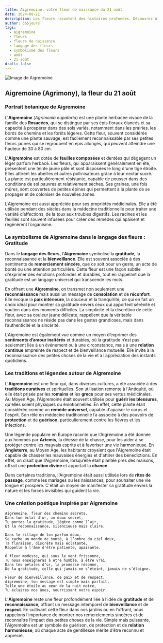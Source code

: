 ```yaml
---
title: Aigremoine, votre fleur de naissance du 21 août
date: 2024-08-21
description: Les fleurs racontent des histoires profondes. Découvrez Aigremoine, votre fleur de naissance du 21 août, ses symboles et récits fascinants. Plongez dans sa signification et son langage unique dans l'art floral.
author: 365jours
tags:
  - aigremoine
  - fleurs
  - fleurs de naissance
  - langage des fleurs
  - symbolisme des fleurs
  - août
  - 21 août
draft: false
---
```



![Image de Aigremoine](https://cdn.pixabay.com/photo/2020/06/28/14/37/agrimony-flower-5349515_1280.jpg#center)


## Aigremoine (Agrimony), la fleur du 21 août

### Portrait botanique de Aigremoine

L'**Aigremoine** (_Agrimonia eupatoria_) est une plante herbacée vivace de la famille des **Rosacées**, qui se distingue par ses épis floraux élancés et sa capacité à prospérer dans des sols variés, notamment dans les prairies, les bords de chemins et les forêts légères. Cette fleur, souvent considérée comme une plante sauvage, est facilement reconnaissable par ses petites fleurs jaunes qui se regroupent en épis allongés, qui peuvent atteindre une hauteur de 30 à 80 cm.

L'**Aigremoine** est dotée de **feuilles composées** et dentées qui dégagent un léger parfum herbacé. Les fleurs, qui apparaissent généralement en été, présentent une teinte jaune pâle et sont disposées le long d'une tige étroite. Elles attirent les abeilles et autres pollinisateurs grâce à leur nectar sucré. La plante est particulièrement résistante, capable de pousser dans des conditions de sol pauvres et relativement sèches. Ses graines, une fois mûres, sont couvertes de petites épines qui permettent à la plante de se propager et de coloniser de nouvelles zones.

L’Aigremoine est aussi appréciée pour ses propriétés médicinales. Elle a été utilisée pendant des siècles dans la médecine traditionnelle pour traiter une variété d’affections, de la toux aux troubles digestifs. Les racines et les feuilles sont souvent infusées pour créer des remèdes qui apaisent et régénèrent l’organisme.

### Le symbolisme de Aigremoine dans le langage des fleurs : Gratitude

Dans le **langage des fleurs**, l’**Aigremoine** symbolise la **gratitude**, la reconnaissance et la **bienveillance**. Elle est souvent associée à des sentiments de **remerciement sincère**, que ce soit pour un geste, un acte de bonté ou une attention particulière. Cette fleur est une façon subtile d'exprimer des émotions profondes et durables, tout en rappelant que la gratitude est un langage universel qui transcende les mots.

En offrant une **Aigremoine**, on transmet non seulement une **reconnaissance** mais aussi un message de **consolation** et de **réconfort**. Elle évoque la **paix intérieure**, la douceur et la tranquillité, ce qui en fait un choix idéal pour montrer sa gratitude envers ceux qui apportent sérénité et soutien dans des moments difficiles. La simplicité et la discrétion de cette fleur, avec sa couleur jaune délicate, rappellent que la véritable reconnaissance ne réside pas dans les gestes grandioses, mais dans l’authenticité et la sincérité.

L’Aigremoine est également vue comme un moyen d’exprimer des **sentiments d’amour inaltérés** et durables, où la gratitude n’est pas seulement liée à un événement ou à une circonstance, mais à une **relation continue** empreinte de respect et de bienveillance mutuelle. Elle invite à la reconnaissance des petites choses de la vie et à l’appréciation des instants quotidiens.

### Les traditions et légendes autour de Aigremoine

L’**Aigremoine** est une fleur qui, dans diverses cultures, a été associée à des **traditions curatives** et spirituelles. Son utilisation remonte à l'Antiquité, où elle était prisée par les **romains** et les **grecs** pour ses vertus médicinales. Au Moyen Âge, l'Aigremoine était souvent utilisée pour **guérir les blessures**, qu'elles soient physiques ou émotionnelles. En effet, cette plante était considérée comme un **remède universel**, capable d'apaiser le corps et l'esprit. Son rôle en médecine traditionnelle l’a associée à des pouvoirs de **protection** et de **guérison**, particulièrement contre les fièvres et les infections.

Une légende populaire en Europe raconte que l'Aigremoine a été donnée aux hommes par **Artemis**, la déesse de la chasse, pour les aider à se protéger contre les mauvais esprits et à favoriser une vie harmonieuse. En **Angleterre**, au Moyen Âge, les habitants croyaient que l'Aigremoine était capable de chasser les mauvaises énergies et d'attirer des bénédictions. En effet, on disait que l’Aigremoine, lorsqu’elle était plantée près des maisons, offrait une **protection divine** et apportait la **chance**.

Dans certaines traditions, l'Aigremoine était aussi utilisée lors de **rites de passage**, comme les mariages ou les naissances, pour souhaiter une vie longue et prospère. C'était un moyen de manifester sa gratitude envers la nature et les forces invisibles qui guident la vie.

### Une création poétique inspirée par Aigremoine

```
Aigremoine, fleur des chemins secrets,
Dans ton éclat d'or, un doux secret,
Tu portes la gratitude, légère comme l’air,
Et la reconnaissance, silencieuse mais claire.

Dans le sillage de ton parfum doux,
Se cache un monde de bonté, à l’ombre du ciel doux,
Ta floraison, discrète mais éclatante,
Rappelle à l'âme d'être patiente, apaisante.

Ô fleur modeste, qui sous le vent frissonne,
Tu nous enseigneras à être humble, à être vrai,
Dans tes pétales d’or, la promesse résonne,
De la gratitude, celle qui jamais ne s’éteint, jamais ne s’éloigne.

Fleur de bienveillance, de paix et de respect,
Aigremoine, ton message est simple mais parfait,
Telle une étoile au cœur de la nuit noire,
Tu éclaires nos âmes, nourrissant notre espoir.
```

L’**Aigremoine** reste une fleur profondément liée à l’idée de **gratitude** et de **reconnaissance**, offrant un message intemporel de **bienveillance** et de **respect**. En cultivant cette fleur dans nos jardins ou en l’offrant, nous rappelons l’importance de montrer nos remerciements sincères et de reconnaître l’impact des petites choses de la vie. Simple mais puissante, l'Aigremoine est un symbole de guérison, de protection et de **relation harmonieuse**, où chaque acte de gentillesse mérite d’être reconnu et apprécié.